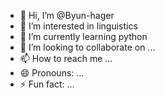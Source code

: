 - 👋 Hi, I’m @Byun-hager
- 👀 I’m interested in linguistics 
- 🌱 I’m currently learning python
- 💞️ I’m looking to collaborate on ...
- 📫 How to reach me ...
- 😄 Pronouns: ...
- ⚡ Fun fact: ...

<!---
Byun-hager/Byun-hager is a ✨ special ✨ repository because its `README.md` (this file) appears on your GitHub profile.
You can click the Preview link to take a look at your changes.
--->
